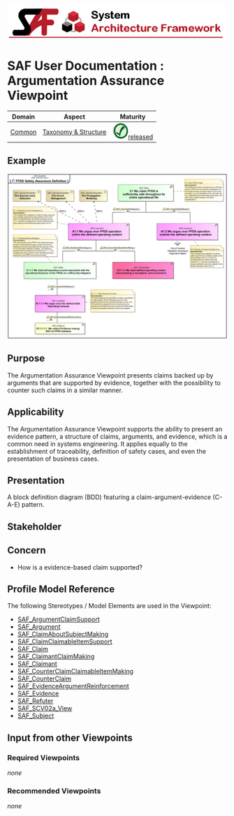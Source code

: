![System Architecture Framework](../diagrams/Banner_SAF.png)
# SAF User Documentation : Argumentation Assurance Viewpoint
|**Domain**|**Aspect**|**Maturity**|
| --- | --- | --- |
|[Common](../domains.md#Domain-Common)|[Taxonomy & Structure](../aspects.md#Aspect-Taxonomy-&-Structure)|![Released](../diagrams/Symbol_confirmed.png )[released](../using-saf/maturity.md#released)|
## Example
![Argumentation-Assurance-Viewpoint-primary-example.svg](../diagrams/vp-examples/Argumentation-Assurance-Viewpoint-primary-example.svg)
## Purpose
The Argumentation Assurance Viewpoint presents claims backed up by arguments that are supported by evidence, together with the possibility to counter such claims in a similar manner.
## Applicability
The Argumentation Assurance Viewpoint supports the ability to present an evidence pattern, a structure of claims, arguments, and evidence, which is a common need in systems engineering. It applies equally to the establishment of traceability, definition of safety cases, and even the presentation of business cases.
## Presentation
A block definition diagram (BDD) featuring a claim-argument-evidence (C-A-E) pattern.

## Stakeholder
## Concern
* How is a evidence-based claim supported?
## Profile Model Reference
The following Stereotypes / Model Elements are used in the Viewpoint:
* [SAF_ArgumentClaimSupport](../stereotypes.md#SAF_ArgumentClaimSupport)
* [SAF_Argument](../stereotypes.md#SAF_Argument)
* [SAF_ClaimAboutSubjectMaking](../stereotypes.md#SAF_ClaimAboutSubjectMaking)
* [SAF_ClaimClaimableItemSupport](../stereotypes.md#SAF_ClaimClaimableItemSupport)
* [SAF_Claim](../stereotypes.md#SAF_Claim)
* [SAF_ClaimantClaimMaking](../stereotypes.md#SAF_ClaimantClaimMaking)
* [SAF_Claimant](../stereotypes.md#SAF_Claimant)
* [SAF_CounterClaimClaimableItemMaking](../stereotypes.md#SAF_CounterClaimClaimableItemMaking)
* [SAF_CounterClaim](../stereotypes.md#SAF_CounterClaim)
* [SAF_EvidenceArgumentReinforcement](../stereotypes.md#SAF_EvidenceArgumentReinforcement)
* [SAF_Evidence](../stereotypes.md#SAF_Evidence)
* [SAF_Refuter](../stereotypes.md#SAF_Refuter)
* [SAF_SCV02a_View](../stereotypes.md#SAF_SCV02a_View)
* [SAF_Subject](../stereotypes.md#SAF_Subject)
## Input from other Viewpoints
### Required Viewpoints
*none*
### Recommended Viewpoints
*none*
